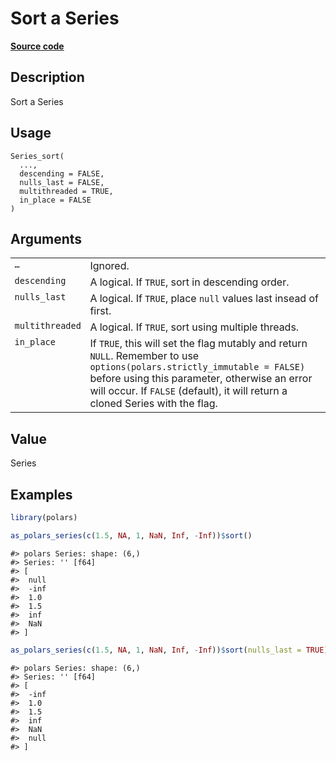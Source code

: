 

# Sort a Series

[**Source code**](https://github.com/pola-rs/r-polars/tree/8dac37e8bf89bcd080a13d0ed20dd1dc2bee615f/R/series__series.R#L917)

## Description

Sort a Series

## Usage

<pre><code class='language-R'>Series_sort(
  ...,
  descending = FALSE,
  nulls_last = FALSE,
  multithreaded = TRUE,
  in_place = FALSE
)
</code></pre>

## Arguments

<table>
<tr>
<td style="white-space: nowrap; font-family: monospace; vertical-align: top">
<code id="...">…</code>
</td>
<td>
Ignored.
</td>
</tr>
<tr>
<td style="white-space: nowrap; font-family: monospace; vertical-align: top">
<code id="descending">descending</code>
</td>
<td>
A logical. If <code>TRUE</code>, sort in descending order.
</td>
</tr>
<tr>
<td style="white-space: nowrap; font-family: monospace; vertical-align: top">
<code id="nulls_last">nulls_last</code>
</td>
<td>
A logical. If <code>TRUE</code>, place <code>null</code> values last
insead of first.
</td>
</tr>
<tr>
<td style="white-space: nowrap; font-family: monospace; vertical-align: top">
<code id="multithreaded">multithreaded</code>
</td>
<td>
A logical. If <code>TRUE</code>, sort using multiple threads.
</td>
</tr>
<tr>
<td style="white-space: nowrap; font-family: monospace; vertical-align: top">
<code id="in_place">in_place</code>
</td>
<td>
If <code>TRUE</code>, this will set the flag mutably and return
<code>NULL</code>. Remember to use
<code>options(polars.strictly_immutable = FALSE)</code> before using
this parameter, otherwise an error will occur. If <code>FALSE</code>
(default), it will return a cloned Series with the flag.
</td>
</tr>
</table>

## Value

Series

## Examples

``` r
library(polars)

as_polars_series(c(1.5, NA, 1, NaN, Inf, -Inf))$sort()
```

    #> polars Series: shape: (6,)
    #> Series: '' [f64]
    #> [
    #>  null
    #>  -inf
    #>  1.0
    #>  1.5
    #>  inf
    #>  NaN
    #> ]

``` r
as_polars_series(c(1.5, NA, 1, NaN, Inf, -Inf))$sort(nulls_last = TRUE)
```

    #> polars Series: shape: (6,)
    #> Series: '' [f64]
    #> [
    #>  -inf
    #>  1.0
    #>  1.5
    #>  inf
    #>  NaN
    #>  null
    #> ]
